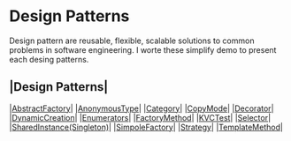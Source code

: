 Design Patterns
====================
Design pattern are reusable, flexible, scalable solutions to common problems in software engineering.
I worte these simplify demo to present each desing patterns.

|Design Patterns|
---
|[AbstractFactory](AbstractFactory)|
|[AnonymousType](AnonymousType)|
|[Category](Category)|
|[CopyMode](CopyMode)|
|[Decorator](Decorator)|
|[DynamicCreation](DynamicCreation)|
|[Enumerators](Enumerators)|
|[FactoryMethod](FactoryMethod)|
|[KVCTest](KVCTest)|
|[Selector](Selector)|
|[SharedInstance(Singleton)](SharedInstance(Singleton))|
|[SimpoleFactory](SimpoleFactory)|
|[Strategy](Strategy)|
|[TemplateMethod](TemplateMethod)|

